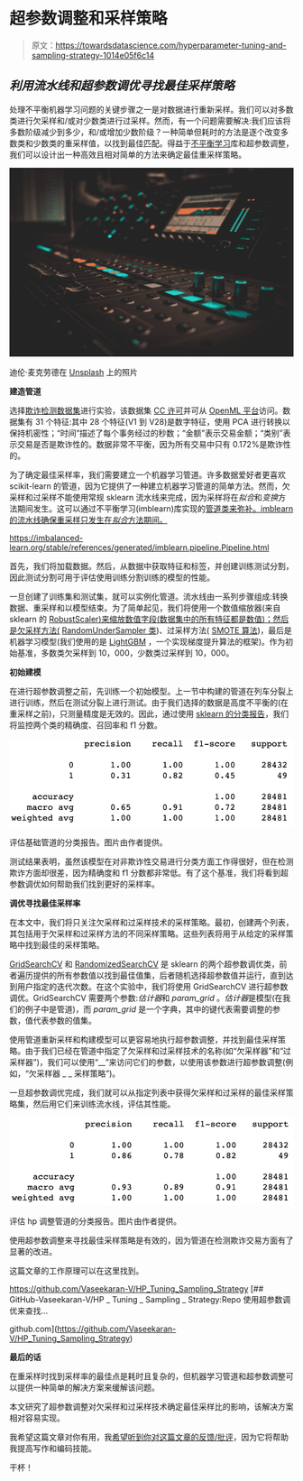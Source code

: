 # 超参数调整和采样策略

> 原文：<https://towardsdatascience.com/hyperparameter-tuning-and-sampling-strategy-1014e05f6c14>

## ***利用流水线和超参数调优寻找最佳采样策略***

处理不平衡机器学习问题的关键步骤之一是对数据进行重新采样。我们可以对多数类进行欠采样和/或对少数类进行过采样。然而，有一个问题需要解决:我们应该将多数阶级减少到多少，和/或增加少数阶级？一种简单但耗时的方法是逐个改变多数类和少数类的重采样值，以找到最佳匹配。得益于[不平衡学习](https://imbalanced-learn.org/stable/)库和超参数调整，我们可以设计出一种高效且相对简单的方法来确定最佳重采样策略。

![](img/8dba52ca59e3726fefbf697df418e262.png)

迪伦·麦克劳德在 [Unsplash](https://unsplash.com?utm_source=medium&utm_medium=referral) 上的照片

**建造管道**

选择[欺诈检测数据集](https://www.openml.org/search?type=data&sort=runs&id=1597&status=active)进行实验，该数据集 [CC 许可](https://creativecommons.org/licenses/by/4.0/)并可从 [OpenML 平台](https://www.openml.org/)访问。数据集有 31 个特征:其中 28 个特征(V1 到 V28)是数字特征，使用 PCA 进行转换以保持机密性；“时间”描述了每个事务经过的秒数；“金额”表示交易金额；“类别”表示交易是否是欺诈性的。数据非常不平衡，因为所有交易中只有 0.172%是欺诈性的。

  

为了确定最佳采样率，我们需要建立一个机器学习管道。许多数据爱好者更喜欢 scikit-learn 的管道，因为它提供了一种建立机器学习管道的简单方法。然而，欠采样和过采样不能使用常规 sklearn 流水线来完成，因为采样将在*拟合*和*变换*方法期间发生。这可以通过不平衡学习(imblearn)库实现的[管道类来弥补。imblearn 的流水线确保重采样只发生在*拟合*方法期间。](https://imbalanced-learn.org/stable/references/generated/imblearn.pipeline.Pipeline.html)

<https://imbalanced-learn.org/stable/references/generated/imblearn.pipeline.Pipeline.html>  

首先，我们将加载数据。然后，从数据中获取特征和标签，并创建训练测试分割，因此测试分割可用于评估使用训练分割训练的模型的性能。

一旦创建了训练集和测试集，就可以实例化管道。流水线由一系列步骤组成:转换数据、重采样和以模型结束。为了简单起见，我们将使用一个数值缩放器(来自 sklearn 的 [RobustScaler)来缩放数值字段(数据集中的所有特征都是数值)；然后是欠采样方法(](https://scikit-learn.org/stable/modules/generated/sklearn.preprocessing.RobustScaler.html?highlight=robustscaler#sklearn.preprocessing.RobustScaler) [RandomUnderSampler 类](https://imbalanced-learn.org/stable/references/generated/imblearn.under_sampling.RandomUnderSampler.html))、过采样方法( [SMOTE 算法](https://imbalanced-learn.org/stable/references/generated/imblearn.over_sampling.SMOTE.html))，最后是机器学习模型(我们使用的是 [LightGBM](https://lightgbm.readthedocs.io/en/latest/pythonapi/lightgbm.LGBMClassifier.html) ，一个实现梯度提升算法的框架)。作为初始基准，多数类欠采样到 10，000，少数类过采样到 10，000。

**初始建模**

在进行超参数调整之前，先训练一个初始模型。上一节中构建的管道在列车分裂上进行训练，然后在测试分裂上进行测试。由于我们选择的数据是高度不平衡的(在重采样之前)，只测量精度是无效的。因此，通过使用 [sklearn 的分类报告](https://scikit-learn.org/stable/modules/generated/sklearn.metrics.classification_report.html)，我们将监控两个类的精确度、召回率和 f1 分数。

![](img/55b3235e87e4b4154fce9404705c30e4.png)

评估基础管道的分类报告。图片由作者提供。

测试结果表明，虽然该模型在对非欺诈性交易进行分类方面工作得很好，但在检测欺诈方面却很差，因为精确度和 f1 分数都非常低。有了这个基准，我们将看到超参数调优如何帮助我们找到更好的采样率。

**调优寻找最佳采样率**

在本文中，我们将只关注欠采样和过采样技术的采样策略。最初，创建两个列表，其包括用于欠采样和过采样方法的不同采样策略。这些列表将用于从给定的采样策略中找到最佳的采样策略。

[GridSearchCV](https://scikit-learn.org/stable/modules/generated/sklearn.model_selection.GridSearchCV.html?highlight=gridsearchcv#sklearn.model_selection.GridSearchCV) 和 [RandomizedSearchCV](https://scikit-learn.org/stable/modules/generated/sklearn.model_selection.RandomizedSearchCV.html?highlight=randomizedsearchcv#sklearn.model_selection.RandomizedSearchCV) 是 sklearn 的两个超参数调优类，前者遍历提供的所有参数值以找到最佳值集，后者随机选择超参数值并运行，直到达到用户指定的迭代次数。在这个实验中，我们将使用 GridSearchCV 进行超参数调优。GridSearchCV 需要两个参数:*估计器*和 *param_grid* 。*估计器*是模型(在我们的例子中是管道)，而 *param_grid* 是一个字典，其中的键代表需要调整的参数，值代表参数的值集。

使用管道重新采样和构建模型可以更容易地执行超参数调整，并找到最佳采样策略。由于我们已经在管道中指定了欠采样和过采样技术的名称(如“欠采样器”和“过采样器”)，我们可以使用“__”来访问它们的参数，以使用该参数进行超参数调整(例如，“欠采样器 _ _ 采样策略”)。

一旦超参数调优完成，我们就可以从指定列表中获得欠采样和过采样的最佳采样策略集，然后用它们来训练流水线，评估其性能。

![](img/ed9f4e106b54c01bd769183e3f1f151c.png)

评估 hp 调整管道的分类报告。图片由作者提供。

使用超参数调整来寻找最佳采样策略是有效的，因为管道在检测欺诈交易方面有了显著的改进。

这篇文章的工作原理可以在这里找到。

<https://github.com/Vaseekaran-V/HP_Tuning_Sampling_Strategy> [## GitHub-Vaseekaran-V/HP _ Tuning _ Sampling _ Strategy:Repo 使用超参数调优来查找…

github.com](https://github.com/Vaseekaran-V/HP_Tuning_Sampling_Strategy) 

**最后的话**

在重采样时找到采样率的最佳点是耗时且复杂的，但机器学习管道和超参数调整可以提供一种简单的解决方案来缓解该问题。

本文研究了超参数调整对欠采样和过采样技术确定最佳采样比的影响，该解决方案相对容易实现。

我希望这篇文章对你有用，我[希望听到你对这篇文章的反馈/批评](https://www.linkedin.com/in/vvaseekaran/)，因为它将帮助我提高写作和编码技能。

干杯！